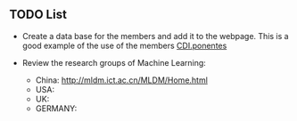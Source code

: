 TODO List
---

* Create a data base for the members and add it to the webpage.
  This is a good example of the use of the members [CDI.ponentes](https://www.ciudaddelasideas.com/ponentes.php?ayo=2017)



* Review the research groups of Machine Learning:
  * China:  http://mldm.ict.ac.cn/MLDM/Home.html
  * USA:
  * UK:
  * GERMANY:
